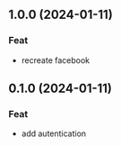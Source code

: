 ## 1.0.0 (2024-01-11)

### Feat

- recreate facebook

## 0.1.0 (2024-01-11)

### Feat

- add autentication
